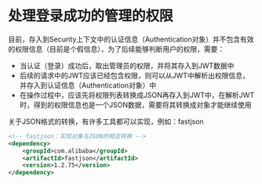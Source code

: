 # 处理登录成功的管理的权限

目前，存入到Security上下文中的认证信息（Authentication对象）并不包含有效的权限信息（目前是个假信息），为了后续能够判断用户的权限，需要：

- 当认证（登录）成功后，取出管理员的权限，并将其存入到JWT数据中
- 后续的请求中的JWT应该已经包含权限，则可以从JWT中解析出权限信息，并存入到认证信息（Authentication对象）中
- 在操作过程中，应该先将权限列表转换成JSON再存入到JWT中，在解析JWT时，得到的权限信息也是一个JSON数据，需要将其转换成对象才能继续使用

关于JSON格式的转换，有许多工具都可以实现，例如：fastjson

```xml
<!-- fastjson：实现对象与JSON的相互转换 -->
<dependency>
    <groupId>com.alibaba</groupId>
    <artifactId>fastjson</artifactId>
    <version>1.2.75</version>
</dependency>
```
